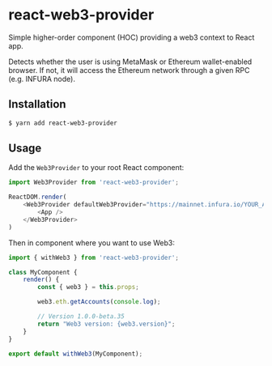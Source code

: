 # react-web3-provider
Simple higher-order component (HOC) providing a web3 context to React app.

Detects whether the user is using MetaMask or Ethereum wallet-enabled browser. If not, it will access the Ethereum network through a given RPC (e.g. INFURA node).

## Installation

```sh
$ yarn add react-web3-provider
```

## Usage

Add the `Web3Provider` to your root React component:

```js
import Web3Provider from 'react-web3-provider';

ReactDOM.render(
	<Web3Provider defaultWeb3Provider="https://mainnet.infura.io/YOUR_API_KEY" loading="Loading...">
		<App />
	</Web3Provider>
)
```

Then in component where you want to use Web3:
```js
import { withWeb3 } from 'react-web3-provider';

class MyComponent {
	render() {
		const { web3 } = this.props;

		web3.eth.getAccounts(console.log);

		// Version 1.0.0-beta.35
		return "Web3 version: {web3.version}";
	}
}

export default withWeb3(MyComponent);
```
